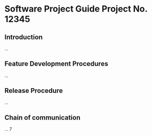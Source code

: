 # Software Project Guide Project No. 12345
## Introduction
...
## Feature Development Procedures
...
## Release Procedure
...
## Chain of communication
...
7

